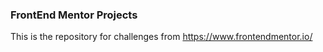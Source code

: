 ### FrontEnd Mentor Projects

This is the repository for challenges from https://www.frontendmentor.io/
